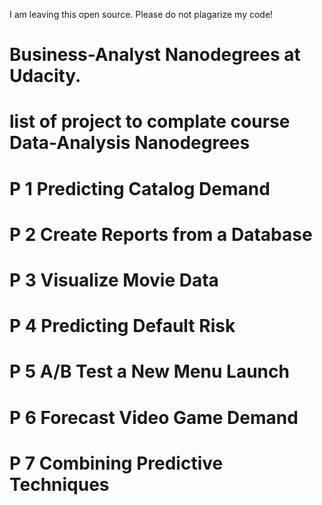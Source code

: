 I am leaving this open source. Please do not plagarize my code! 


# Business-Analyst Nanodegrees at Udacity.

# list of project to complate course Data-Analysis Nanodegrees
# P 1 Predicting Catalog Demand
# P 2 Create Reports from a Database
# P 3 Visualize Movie Data
# P 4 Predicting Default Risk
# P 5 A/B Test a New Menu Launch
# P 6 Forecast Video Game Demand
# P 7 Combining Predictive Techniques
